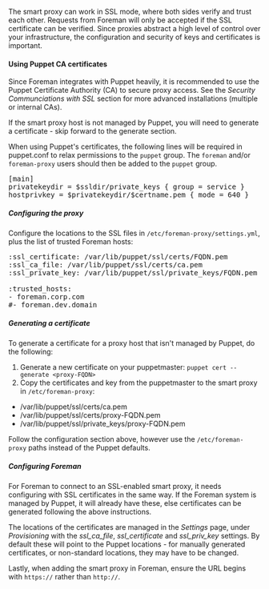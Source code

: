 
The smart proxy can work in SSL mode, where both sides verify and trust each other.  Requests from Foreman will only be accepted if the SSL certificate can be verified.  Since proxies abstract a high level of control over your infrastructure, the configuration and security of keys and certificates is important.

#### Using Puppet CA certificates

Since Foreman integrates with Puppet heavily, it is recommended to use the Puppet Certificate Authority (CA) to secure proxy access.  See the _Security Communciations with SSL_ section for more advanced installations (multiple or internal CAs).

If the smart proxy host is not managed by Puppet, you will need to generate a certificate - skip forward to the generate section.

When using Puppet's certificates, the following lines will be required in puppet.conf to relax permissions to the `puppet` group.  The `foreman` and/or `foreman-proxy` users should then be added to the `puppet` group.

<pre>
[main]
privatekeydir = $ssldir/private_keys { group = service }
hostprivkey = $privatekeydir/$certname.pem { mode = 640 }
</pre>

##### Configuring the proxy

Configure the locations to the SSL files in `/etc/foreman-proxy/settings.yml`, plus the list of trusted Foreman hosts:

<pre>
:ssl_certificate: /var/lib/puppet/ssl/certs/FQDN.pem
:ssl_ca_file: /var/lib/puppet/ssl/certs/ca.pem
:ssl_private_key: /var/lib/puppet/ssl/private_keys/FQDN.pem

:trusted_hosts:
- foreman.corp.com
#- foreman.dev.domain
</pre>

##### Generating a certificate

To generate a certificate for a proxy host that isn't managed by Puppet, do the following:

1. Generate a new certificate on your puppetmaster: `puppet cert --generate <proxy-FQDN>`
2. Copy the certificates and key from the puppetmaster to the smart proxy in `/etc/foreman-proxy`:
  - /var/lib/puppet/ssl/certs/ca.pem
  - /var/lib/puppet/ssl/certs/proxy-FQDN.pem
  - /var/lib/puppet/ssl/private_keys/proxy-FQDN.pem

Follow the configuration section above, however use the `/etc/foreman-proxy` paths instead of the Puppet defaults.

##### Configuring Foreman

For Foreman to connect to an SSL-enabled smart proxy, it needs configuring with SSL certificates in the same way.  If the Foreman system is managed by Puppet, it will already have these, else certificates can be generated following the above instructions.

The locations of the certificates are managed in the *Settings* page, under *Provisioning* with the _ssl_ca_file_, _ssl_certificate_ and _ssl_priv_key_ settings.  By default these will point to the Puppet locations - for manually generated certificates, or non-standard locations, they may have to be changed.

Lastly, when adding the smart proxy in Foreman, ensure the URL begins with `https://` rather than `http://`.
